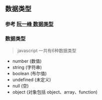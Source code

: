 ## 数据类型

### 参考 [阮一峰 数据类型](http://javascript.ruanyifeng.com/grammar/types.html)

### 数据类型

> javascript 一共有6种数据类型

* number (数值)
* string (字符串)
* boolean (布尔值)
* undefined (未定义)
* null (空)
* object (对象包括 object、array、function)
